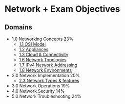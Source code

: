 # Network + Exam Objectives

## Domains

- 1.0 Networking Concepts 23%
  - [1.1 OSI Model](1.1%20OSI%20Model.md)
  - [1.2 Appliances](1.2%20appliances.md)
  - [1.3 Cloud & Connectivity](1.3%20cloud%20computing.md)
  - [1.6 Network Topologies](1.6%20Network%20Topologies.md)
  - [1.7 IPv4 Network Addressing](1.7%20IPv4%20Network%20Addressing.md)
  - [1.8 Network Environments](1.8%20Network%20Environments.md)
- 2.0 Network Implementation 20%
  - [2.3 Network Types & features](2.3%20Network%20Types%20and%20Features.md)
- 3.0 Network Operations 19%
- 4.0 Network Security 14%
- 5.0 Network Troubleshooting 24%
